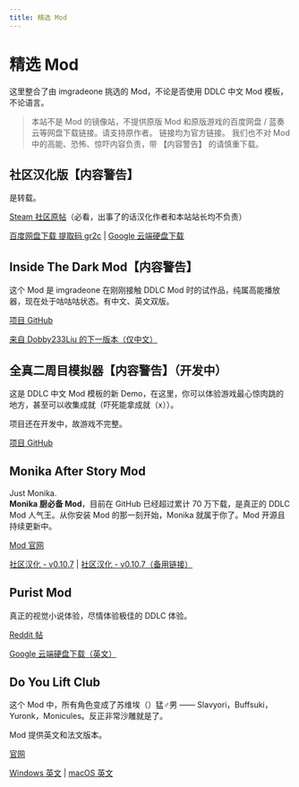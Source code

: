 ```yaml
---
title: 精选 Mod
---
```


# 精选 Mod

这里整合了由 imgradeone 挑选的 Mod，不论是否使用 DDLC 中文 Mod 模板，不论语言。

> 本站不是 Mod 的镜像站，不提供原版 Mod 和原版游戏的百度网盘 / 蓝奏云等网盘下载链接。请支持原作者。
> 链接均为官方链接。
> 我们也不对 Mod 中的高能、恐怖、惊吓内容负责，带 【内容警告】 的请慎重下载。

## 社区汉化版【内容警告】

是转载。

[Steam 社区原帖](https://steamcommunity.com/sharedfiles/filedetails/?id=1176221672)（必看，出事了的话汉化作者和本站站长均不负责）

[百度网盘下载 提取码 gr2c](https://pan.baidu.com/s/1pMLdGKV) | [Google 云端硬盘下载](http://drive.google.com/file/d/1mfeB-lRr8GNwuKhQ-AvXdeqFiAqIZf7u/view?usp=sharing)

## Inside The Dark Mod【内容警告】

这个 Mod 是 imgradeone 在刚刚接触 DDLC Mod 时的试作品，纯属高能播放器，现在处于咕咕咕状态。有中文、英文双版。

[项目 GitHub](https://github.com/imgradeone/InsideTheDark)

[来自 Dobby233Liu 的下一版本（仅中文）](https://github.com/Dobby233Liu/InsideTheDark)

## 全真二周目模拟器【内容警告】（开发中）

这是 DDLC 中文 Mod 模板的新 Demo，在这里，你可以体验游戏最心惊肉跳的地方，甚至可以收集成就（吓死能拿成就（x））。

项目还在开发中，故游戏不完整。

[项目 GitHub](https://github.com/imgradeone/Real2ndActEmulator)

## Monika After Story Mod

Just Monika.  
**Monika 厨必备 Mod**，目前在 GitHub 已经超过累计 70 万下载，是真正的 DDLC Mod 人气王。从你安装 Mod 的那一刻开始，Monika 就属于你了。Mod 开源且持续更新中。

[Mod 官网](http://www.monikaafterstory.com)

[社区汉化 - v0.10.7](https://tieba.baidu.com/p/6657189932) | [社区汉化 - v0.10.7（备用链接）](https://github.com/Monika-After-Story/MonikaModDev/issues/5691)

## Purist Mod

真正的视觉小说体验，尽情体验极佳的 DDLC 体验。

[Reddit 帖](https://www.reddit.com/r/DDLCMods/comments/99zro9/the_ddlc_purist_mod_is_finally_released_turn_the/)

[Google 云端硬盘下载（英文）](https://drive.google.com/open?id=1efoDS34hklUjg3v_mRmYfDxhW03y2zdh)

## Do You Lift Club

这个 Mod 中，所有角色变成了苏维埃（）猛♂男 —— Slavyori，Buffsuki，Yuronk，Monicules。反正非常沙雕就是了。

Mod 提供英文和法文版本。

[官网](https://cykadev.com/dokidoki/)

[Windows 英文](https://dl.cykadev.com/liftclub/en/DokiDokiLift-pc.zip) | [macOS 英文](https://dl.cykadev.com/liftclub/en/DokiDokiLift-mac.zip)
